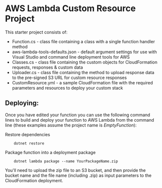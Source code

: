 # AWS Lambda Custom Resource Project

This starter project consists of:
* Function.cs - class file containing a class with a single function handler method
* aws-lambda-tools-defaults.json - default argument settings for use with Visual Studio and command line deployment tools for AWS
* Classes.cs - class file containing the custom objects for CloudFormation requests, responses & custom data
* Uploader.cs - class file containing the method to upload response data to the pre-signed S3 URL for custom resource responses
* CustomResource.yml - a sample CloudFormation file with the required parameters and resources to deploy your custom stack



## Deploying:


Once you have edited your function you can use the following command lines to build and deploy your function to AWS Lambda from the command line (these examples assume the project name is *EmptyFunction*):

Restore dependencies
```
    dotnet restore
```

Package function into a deployment package
```
    dotnet lambda package --name YourPackageName.zip
```

You'll need to upload the zip file to an S3 bucket, and then provide the bucket name and the file name (including .zip) as input parameters to the CloudFormation deployment.
